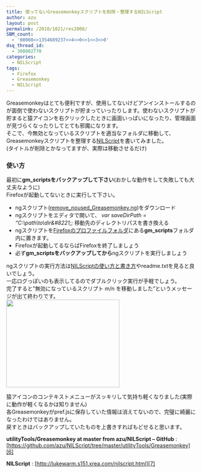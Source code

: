 ```yaml
---
title: 使ってないGreasemonkeyスクリプトを削除・整理するNILScript
author: azu
layout: post
permalink: /2010/1021/res2008/
SBM_count:
  - '00008<>1354689237<>4<>0<>1<>3<>0'
dsq_thread_id:
  - 300802770
categories:
  - NILScript
tags:
  - Firefox
  - Greasemonkey
  - NILScript
---
```

Greasemonkeyはとても便利ですが、使用してないけどアンインストールするのが面倒で使わないスクリプトが貯まっていったりします。使わないスクリプトが貯まると猿アイコンを右クリックしたときに画面いっぱいになったり、管理画面が見づらくなったりしてとても邪魔になります。  
そこで、今無効となっているスクリプトを適当なフォルダに移動して、Greasemonkeyスクリプトを整理する[NILScript][1]を書いてみました。  
(タイトルが削除とかなってますが、実際は移動させるだけ)

### 使い方

最初に**gm_scriptsをバックアップして下さい**(おかしな動作をして失敗しても大丈夫なように)  
Firefoxが起動してないときに実行して下さい。

*   ngスクリプト([remove\_noused\_Greasemonkey.ng][2])をダウンロード
*   ngスクリプトをエディタで開いて、 *var saveDirPath = &#8220;C:\path\to\dir\&#8221;;* 移動先のディレクトリパスを書き換える
*   ngスクリプトを[Firefoxのプロファイルフォルダ][3]にある**gm_scripts**フォルダ内に置きます。
*   Firefoxが起動してるならばFirefoxを終了しましょう
*   必ず**gm_scriptsをバックアップしてから**ngスクリプトを実行しましょう

ngスクリプトの実行方法は[NILScriptの使い方と書き方][4]やreadme.txtを見ると良いでしょう。  
一応ログっぽいのも表示してるのでダブルクリック実行が手軽でしょう。  
完了すると&#8221;無効になっているスクリプト m/n を移動しました&#8221;というメッセージが出て終わりです。  
[<img class="alignnone size-medium wp-image-2009" title="2f8a54482fcfe8a7e5952a8ef2b2d7f8" src="http://efcl.infol/wp-content/uploads/2010/10/2f8a54482fcfe8a7e5952a8ef2b2d7f8-300x232.png" alt="" width="300" height="232" />][5]

猿アイコンのコンテキストメニューがスッキリして気持ち軽くなりました(実際に動作が軽くなるかは知りません)  
各Greasemonkeyがpref.jsに保存していた情報は消えてないので、完璧に綺麗になったわけではありません。  
戻すときはバックアップしていたものを上書きすればもどせると思います。

**utilityTools/Greasemonkey at master from azu/NILScript &#8211; GitHub**
:   [https://github.com/azu/NILScript/tree/master/utilityTools/Greasemonkey][6]

**NILScript**
:   [http://lukewarm.s151.xrea.com/nilscript.html][7]

<div id="_mcePaste" style="position: absolute; left: -10000px; top: 0px; width: 1px; height: 1px; overflow: hidden;">
  var saveDirPath = &#8220;C:\Users\azu\Web\Greasemonkeys\&#8221;;// 移動先のディレクトリパス
</div>

 [1]: http://lukewarm.s151.xrea.com/nilscript.html
 [2]: https://github.com/azu/NILScript/raw/master/utilityTools/Greasemonkey/remove_noused_Greasemonkey.ng
 [3]: http://support.mozilla.com/ja/kb/%E3%83%97%E3%83%AD%E3%83%95%E3%82%A1%E3%82%A4%E3%83%AB
 [4]: http://efcl.info/2010/0816/res1888/
 [5]: http://efcl.infol/wp-content/uploads/2010/10/2f8a54482fcfe8a7e5952a8ef2b2d7f8.png
 [6]: https://github.com/azu/NILScript/tree/master/utilityTools/Greasemonkey "utilityTools/Greasemonkey at master from azu/NILScript - GitHub"
 [7]: http://lukewarm.s151.xrea.com/nilscript.html "NILScript"